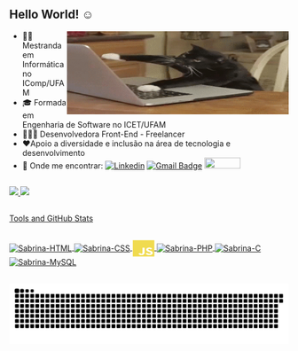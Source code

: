 ## Hello World! ☺ 

<img align="right" height="150" width="400" src="https://github.com/sabrina-rocha/sabrina-rocha/blob/main/gatinho.gif">

- 👩‍🎓 Mestranda em Informática no IComp/UFAM
- 🎓 Formada em Engenharia de Software no ICET/UFAM
- 👩🏻‍💻 Desenvolvedora Front-End - Freelancer 
- ❤️Apoio a diversidade e inclusão na área de tecnologia e desenvolvimento
- 📧 Onde me encontrar: [![Linkedin](https://img.shields.io/badge/-LinkedIn-blue?style=flat-square&logo=Linkedin&logoColor=white&link=https://www.linkedin.com/in/rochasabrina//)](https://www.linkedin.com/in/rochasabrina/) [![Gmail Badge](https://img.shields.io/badge/-Gmail-c14438?style=flat-square&logo=Gmail&logoColor=white&link=mailto:sabrinarocha.es@gmail.com)](mailto:sabrinarocha.es@gmail.com) <a href="https://t.me/sabrinarocha0" target="_blank"><img  height="20" width="65" src="https://img.shields.io/badge/Telegram-2CA5E0?style=for-the-badge&logo=telegram&logoColor=white" target="_blank"></a>

 ##
 
 <div>
  <a href="https://github.com/sabrina-rocha">
  <img height="130em" src="https://github-readme-stats.vercel.app/api?username=sabrina-rocha&show_icons=true&theme=dracula&include_all_commits=true&count_private=true"/>
  <img height="130em" src="https://github-readme-stats.vercel.app/api/top-langs/?username=sabrina-rocha&layout=compact&langs_count=7&theme=dracula"/>
</div>
 
 ## 
 Tools and GitHub Stats
 
<div style="display: inline_block"><br>
<img align="center" alt="Sabrina-HTML" height="30" width="40" src="https://img.shields.io/badge/HTML-239120?style=for-the-badge&logo=html5&logoColor=white">
<img align="center" alt="Sabrina-CSS" height="30" width="40" src="https://img.shields.io/badge/CSS-239120?&style=for-the-badge&logo=css3&logoColor=white">
<img align="center" alt="Sabrina-Js" height="30" width="40" src="https://raw.githubusercontent.com/devicons/devicon/master/icons/javascript/javascript-plain.svg">
<img align="center" alt="Sabrina-PHP" height="30" width="40" src="https://img.shields.io/badge/PHP-777BB4?style=for-the-badge&logo=php&logoColor=white">
<img align="center" alt="Sabrina-C" height="30" width="40" src="https://img.shields.io/badge/C-00599C?style=for-the-badge&logo=c&logoColor=white">
<img align="center" alt="Sabrina-MySQL" height="30" width="40" src="https://img.shields.io/badge/MySQL-00000F?style=for-the-badge&logo=mysql&logoColor=white"> 
</div>
 
  ##
  
  ![Snake animation](https://github.com/sabrina-rocha/sabrina-rocha/blob/output/github-contribution-grid-snake.svg)
 
 </div>
